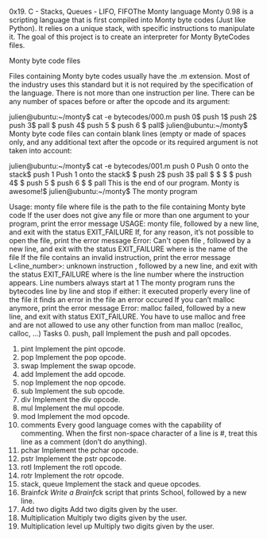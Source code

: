 0x19. C - Stacks, Queues - LIFO, FIFOThe Monty language
Monty 0.98 is a scripting language that is first compiled into Monty byte codes (Just like Python). It relies on a unique stack, with specific instructions to manipulate it. The goal of this project is to create an interpreter for Monty ByteCodes files.

Monty byte code files

Files containing Monty byte codes usually have the .m extension. Most of the industry uses this standard but it is not required by the specification of the language. There is not more than one instruction per line. There can be any number of spaces before or after the opcode and its argument:

julien@ubuntu:~/monty$ cat -e bytecodes/000.m
push 0$
push 1$
push 2$
  push 3$
                   pall    $
push 4$
    push 5    $
      push    6        $
pall$
julien@ubuntu:~/monty$
Monty byte code files can contain blank lines (empty or made of spaces only, and any additional text after the opcode or its required argument is not taken into account:

julien@ubuntu:~/monty$ cat -e bytecodes/001.m
push 0 Push 0 onto the stack$
push 1 Push 1 onto the stack$
$
push 2$
  push 3$
                   pall    $
$
$
                           $
push 4$
$
    push 5    $
      push    6        $
$
pall This is the end of our program. Monty is awesome!$
julien@ubuntu:~/monty$
The monty program

Usage: monty file
where file is the path to the file containing Monty byte code
If the user does not give any file or more than one argument to your program, print the error message USAGE: monty file, followed by a new line, and exit with the status EXIT_FAILURE
If, for any reason, it’s not possible to open the file, print the error message Error: Can't open file <file>, followed by a new line, and exit with the status EXIT_FAILURE
where <file> is the name of the file
If the file contains an invalid instruction, print the error message L<line_number>: unknown instruction <opcode>, followed by a new line, and exit with the status EXIT_FAILURE
where is the line number where the instruction appears.
Line numbers always start at 1
The monty program runs the bytecodes line by line and stop if either:
it executed properly every line of the file
it finds an error in the file
an error occured
If you can’t malloc anymore, print the error message Error: malloc failed, followed by a new line, and exit with status EXIT_FAILURE.
You have to use malloc and free and are not allowed to use any other function from man malloc (realloc, calloc, …)
Tasks
0. push, pall
Implement the push and pall opcodes.
1. pint
Implement the pint opcode.
2. pop
Implement the pop opcode.
3. swap
Implement the swap opcode.
4. add
Implement the add opcode.
5. nop
Implement the nop opcode.
6. sub
Implement the sub opcode.
7. div
Implement the div opcode.
8. mul
Implement the mul opcode.
9. mod
Implement the mod opcode.
10. comments
Every good language comes with the capability of commenting. When the first non-space character of a line is #, treat this line as a comment (don’t do anything).
11. pchar
Implement the pchar opcode.
12. pstr
Implement the pstr opcode.
13. rotl
Implement the rotl opcode.
14. rotr
Implement the rotr opcode.
15. stack, queue
Implement the stack and queue opcodes.
16. Brainf*ck
Write a Brainf*ck script that prints School, followed by a new line.
17. Add two digits
Add two digits given by the user.
18. Multiplication
Multiply two digits given by the user.
19. Multiplication level up
Multiply two digits given by the user.

